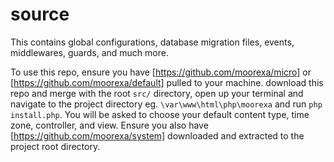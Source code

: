 # source
This contains global configurations, database migration files, events, middlewares, guards, and much more.

To use this repo, ensure you have [https://github.com/moorexa/micro] or [https://github.com/moorexa/default] pulled 
to your machine. download this repo and merge with the root ```src/``` directory, open up your terminal and navigate to the project directory eg. ```\var\www\html\php\moorexa``` and run ```php install.php```. You will be asked to choose your default content type, time zone, controller, and view. Ensure you also have [https://github.com/moorexa/system] downloaded and extracted to the project root directory.